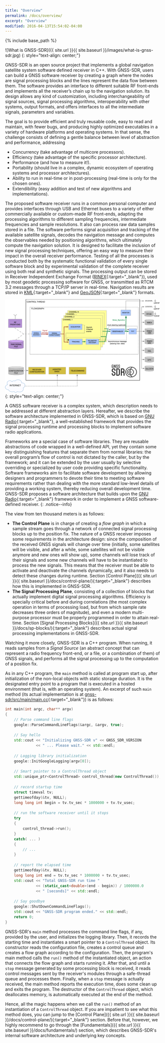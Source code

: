 ```yaml
---
title: "Overview"
permalink: /docs/overview/
excerpt: "Overview"
modified: 2016-04-13T15:54:02-04:00
---
```


{% include base_path %}


![What is GNSS-SDR]({{ site.url }}{{ site.baseurl }}/images/what-is-gnss-sdr.jpg)
{: style="text-align: center;"}

GNSS-SDR is an open source project that implements a global navigation satellite system software defined receiver in C++. With GNSS-SDR, users can build a GNSS software receiver by creating a graph where the nodes are signal processing blocks and the lines represent the data flow between them. The software provides an interface to different suitable RF front-ends and implements all the receiver’s chain up to the navigation solution. Its design allows any kind of customization, including interchangeability of signal sources, signal processing algorithms, interoperability with other systems, output formats, and offers interfaces to all the intermediate signals, parameters and variables.

The goal is to provide efficient and truly reusable code, easy to read and maintain, with fewer bugs, and producing highly optimized executables in a variety of hardware platforms and operating systems. In that sense, the challenge consists of defining a gentle balance between level of abstraction and performance, addressing

 * Concurrency (take advantage of multicore processors).
 * Efficiency (take advantage of the specific processor architecture).
 * Performance (and how to measure it!).
 * Portability (should live in a complex, dynamic ecosystem of operating systems and processor architectures).
 * Ability to run in real-time or in post-processing (real-time is only for the chosen ones).
 * Extendibility (easy addition and test of new algorithms and implementations).

The proposed software receiver runs in a common personal computer and provides interfaces through USB and Ethernet buses to a variety of either commercially available or custom-made RF front-ends, adapting the processing algorithms to different sampling frequencies, intermediate frequencies and sample resolutions. It also can process raw data samples stored in a file. The software performs signal acquisition and tracking of the available satellite signals, decodes the navigation message and computes the observables needed by positioning algorithms, which ultimately compute the navigation solution. It is designed to facilitate the inclusion of new signal processing techniques, offering an easy way to measure their impact in the overall receiver performance. Testing of all the processes is conducted both by the systematic functional validation of every single software block and by experimental validation of the complete receiver using both real and synthetic signals. The processing output can be stored in Receiver Independent Exchange Format ([RINEX](https://en.wikipedia.org/wiki/RINEX){:target="_blank"}), used by most geodetic processing software for GNSS, or transmitted as RTCM 3.2 messages through a TCP/IP server in real-time. Navigation results are stored in [KML](http://www.opengeospatial.org/standards/kml){:target="_blank"} and [GeoJSON](http://geojson.org/){:target="_blank"} formats.


![](https://raw.githubusercontent.com/gnss-sdr/gnss-sdr/master/docs/doxygen/images/GeneralBlockDiagram.png)
{: style="text-align: center;"}


A GNSS software receiver is a complex system, which description needs to be addressed at different abstraction layers. Hereafter, we describe the software architecture implemented in GNSS-SDR, which is based on [GNU Radio](http://gnuradio.org){:target="_blank"}, a well-established framework that provides the signal processing runtime and processing blocks to implement software radio applications.

Frameworks are a special case of software libraries. They are reusable abstractions of code wrapped in a well-defined API, yet they contain some key distinguishing features that separate them from normal libraries: the overall program’s flow of control is not dictated by the caller, but by the framework; and it can be extended by the user usually by selective overriding or specialized by user code providing specific functionality. Software frameworks aim to facilitate software development by allowing designers and programmers to devote their time to meeting software requirements rather than dealing with the more standard low-level details of providing a working system, thereby reducing overall development time. GNSS-SDR proposes a software architecture that builds upon the [GNU Radio](http://gnuradio.org){:target="_blank"} framework in order to implement a GNSS software-defined receiver.
{: .notice--info}

The view from ten thousand meters is as follows:

* **The Control Plane** is in charge of creating a _flow graph_ in which a sample stream goes through a network of connected signal processing blocks up to the position fix. The nature of a GNSS receiver imposes some requirements in the architecture design: since the composition of the received GNSS signals will change over time (initially, some satellites will be visible, and after a while, some satellites will not be visible anymore and new ones will show up), some channels will lose track of their signals and some new channels will have to be instantiated to process the new signals. This means that the receiver must be able to activate and deactivate the channels dynamically, and it also needs to detect these changes during runtime. Section [Control Plane]({{ site.url }}{{ site.baseurl }}/docs/control-plane/){:target="_blank"} describes how this is implemented in GNSS-SDR.
* **The Signal Processing Plane**, consisting of a collection of blocks that actually implement digital signal processing algorithms. Efficiency is specially critical before and during correlations (the most complex operation in terms of processing load, but from which sample rate decreases three orders of magnitude), and even a modern multi-purpose processor must be properly programmed in order to attain real-time. Section [Signal Processing Blocks]({{ site.url }}{{ site.baseurl }}/docs/sp-blocks/){:target="_blank"} describes actual signal processing implementations in GNSS-SDR.


Watching it more closely, GNSS-SDR is a C++ program. When running, it reads samples from a _Signal Source_ (an abstract concept that can represent a radio frequency front-end, or a file, or a combination of them) of GNSS signals, and performs all the signal processing up to the computation of a position fix.

As in any C++ program, the ```main``` method is called at program start up, after initialization of the non-local objects with static storage duration. It is the designated entry point to a program that is executed in a hosted environment (that is, with an operating system). An excerpt of such ```main``` method (its actual implementation is at [gnss-sdr/src/main/main.cc](https://github.com/gnss-sdr/gnss-sdr/blob/master/src/main/main.cc){:target="_blank"}) is as follows:

```cpp
int main(int argc, char** argv)
{
    // Parse command line flags
    google::ParseCommandLineFlags(&argc, &argv, true);

    // Say hello
    std::cout << "Initializing GNSS-SDR v" << GNSS_SDR_VERSION
              << " ... Please wait." << std::endl;

    // Logging library initialization
    google::InitGoogleLogging(argv[0]);

    // Smart pointer to a ControlThread object
    std::unique_ptr<ControlThread> control_thread(new ControlThread());

    // record startup time
    struct timeval tv;
    gettimeofday(&tv, NULL);
    long long int begin = tv.tv_sec * 1000000 + tv.tv_usec;

    // run the software receiver until it stops
    try
    {
        control_thread->run();
    }
    catch( ... )
    {
        // ...
    }

    // report the elapsed time
    gettimeofday(&tv, NULL);
    long long int end = tv.tv_sec * 1000000 + tv.tv_usec;
    std::cout << "Total GNSS-SDR run time "
              << (static_cast<double>(end - begin)) / 1000000.0
              << " [seconds]" << std::endl;

    // Say goodbye
    google::ShutDownCommandLineFlags();
    std::cout << "GNSS-SDR program ended." << std::endl;
    return 0;
}
```

GNSS-SDR's ```main``` method processes the command line flags, if any, provided by the user, and initializes the logging library. Then, it records the starting time and instantiates a smart pointer to a ```ControlThread``` object. Its constructor reads the configuration file, creates a control queue and creates a flow graph according to the configuration. Then, the program's main method calls the ```run()``` method of the instantiated object, an action that connects the flow graph and starts running it. After that, and until a ```stop``` message generated by some processing block is received, it reads control messages sent by the receiver's modules through a safe-thread queue and processes them. Finally, when a ```stop``` message is actually received, the main method reports the execution time, does some clean up and exits the program. The destructor of the ```ControlThread``` object, which deallocates memory, is automatically executed at the end of the method.

Hence, all the magic happens when we call the ```run()``` method of an instantiation of a  ```ControlThread``` object. If you are impatient to see what this method does, you can jump to the [Control Plane]({{ site.url }}{{ site.baseurl }}/docs/control-plane/){:target="_blank"} section. Before that, however, we highly recommend to go through the [Fundamentals]({{ site.url }}{{ site.baseurl }}/docs/fundamentals/) section, which describes GNSS-SDR's internal software architecture and underlying key concepts.
